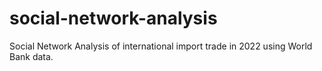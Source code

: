 # social-network-analysis
Social Network Analysis of international import trade in 2022 using World Bank data.

